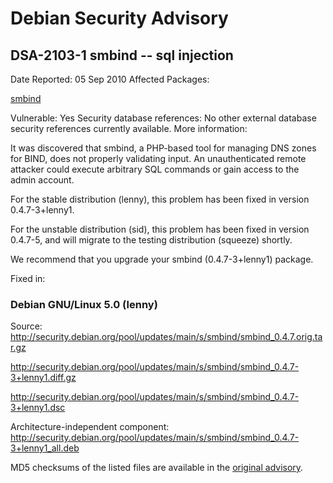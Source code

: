 
Debian Security Advisory
========================


DSA-2103-1 smbind -- sql injection
----------------------------------



Date Reported:
05 Sep 2010
Affected Packages:

[smbind](https://packages.debian.org/src:smbind)

Vulnerable:
Yes
Security database references:
No other external database security references currently available.
More information:

It was discovered that smbind, a PHP-based tool for managing DNS zones
for BIND, does not properly validating input.
An unauthenticated remote attacker could execute arbitrary SQL commands
or gain access to the admin account.


For the stable distribution (lenny), this problem has been fixed in
version 0.4.7-3+lenny1.


For the unstable distribution (sid), this problem has been fixed in
version 0.4.7-5, and will migrate to the testing distribution (squeeze)
shortly.


We recommend that you upgrade your smbind (0.4.7-3+lenny1) package.



Fixed in:

### Debian GNU/Linux 5.0 (lenny)



Source:
 <http://security.debian.org/pool/updates/main/s/smbind/smbind_0.4.7.orig.tar.gz>  

<http://security.debian.org/pool/updates/main/s/smbind/smbind_0.4.7-3+lenny1.diff.gz>  

<http://security.debian.org/pool/updates/main/s/smbind/smbind_0.4.7-3+lenny1.dsc>  

Architecture-independent component:
 <http://security.debian.org/pool/updates/main/s/smbind/smbind_0.4.7-3+lenny1_all.deb>  


MD5 checksums of the listed files are available in the [original advisory](https://lists.debian.org/debian-security-announce/2010/msg00149.html).





